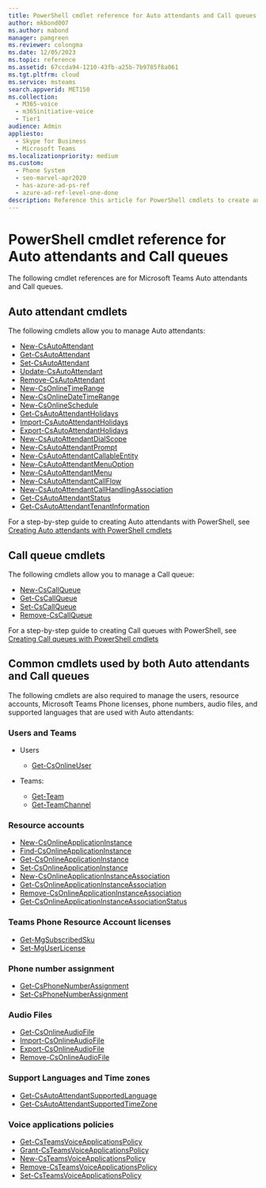 ```yaml
---
title: PowerShell cmdlet reference for Auto attendants and Call queues
author: mkbond007
ms.author: mabond
manager: pamgreen
ms.reviewer: colongma
ms.date: 12/05/2023
ms.topic: reference
ms.assetid: 67ccda94-1210-43fb-a25b-7b9785f8a061
ms.tgt.pltfrm: cloud
ms.service: msteams
search.appverid: MET150
ms.collection: 
  - M365-voice
  - m365initiative-voice
  - Tier1
audience: Admin
appliesto: 
  - Skype for Business
  - Microsoft Teams
ms.localizationpriority: medium
ms.custom:
  - Phone System
  - seo-marvel-apr2020
  - has-azure-ad-ps-ref
  - azure-ad-ref-level-one-done
description: Reference this article for PowerShell cmdlets to create and manage Auto attendants and Call queues in Microsoft Teams.
---
```


# PowerShell cmdlet reference for Auto attendants and Call queues

The following cmdlet references are for Microsoft Teams Auto attendants and Call queues.

## Auto attendant cmdlets

The following cmdlets allow you to manage Auto attendants:

- [New-CsAutoAttendant](/powershell/module/teams/new-csautoattendant)  
- [Get-CsAutoAttendant](/powershell/module/teams/get-csautoattendant)
- [Set-CsAutoAttendant](/powershell/module/teams/set-csautoattendant)
- [Update-CsAutoAttendant](/powershell/module/teams/update-csautoattendant)
- [Remove-CsAutoAttendant](/powershell/module/teams/remove-csautoattendant)
- [New-CsOnlineTimeRange](/powershell/module/teams/new-csonlinetimerange)
- [New-CsOnlineDateTimeRange](/powershell/module/teams/new-csonlinedatetimerange)
- [New-CsOnlineSchedule](/powershell/module/teams/New-CsOnlineSchedule)
- [Get-CsAutoAttendantHolidays](/powershell/module/teams/get-csautoattendantholidays)
- [Import-CsAutoAttendantHolidays](/powershell/module/teams/import-csautoattendantholidays)
- [Export-CsAutoAttendantHolidays](/powershell/module/teams/export-csautoattendantholidays)
- [New-CsAutoAttendantDialScope](/powershell/module/teams/New-CsAutoAttendantDialScope)
- [New-CsAutoAttendantPrompt](/powershell/module/teams/New-CsAutoAttendantPrompt)
- [New-CsAutoAttendantCallableEntity](/powershell/module/teams/New-CsAutoAttendantCallableEntity)
- [New-CsAutoAttendantMenuOption](/powershell/module/teams/New-CsAutoAttendantMenuOption)
- [New-CsAutoAttendantMenu](/powershell/module/teams/new-csautoattendantmenu)
- [New-CsAutoAttendantCallFlow](/powershell/module/teams/New-CsAutoAttendantCallFlow)
- [New-CsAutoAttendantCallHandlingAssociation](/powershell/module/teams/New-CsAutoAttendantCallHandlingAssociation)
- [Get-CsAutoAttendantStatus](/powershell/module/teams/Get-CsAutoAttendantStatus)
- [Get-CsAutoAttendantTenantInformation](/powershell/module/teams/Get-CsAutoAttendantTenantInformation)

For a step-by-step guide to creating Auto attendants with PowerShell, see [Creating Auto attendants with PowerShell cmdlets](create-a-phone-system-auto-attendant-via-cmdlets.md)

## Call queue cmdlets

The following cmdlets allow you to manage a Call queue:

- [New-CsCallQueue](/powershell/module/teams/New-CsCallQueue)
- [Get-CsCallQueue](/powershell/module/teams/Get-CsCallQueue)
- [Set-CsCallQueue](/powershell/module/teams/Set-CsCallQueue)
- [Remove-CsCallQueue](/powershell/module/teams/Remove-CsCallQueue)

For a step-by-step guide to creating Call queues with PowerShell, see [Creating Call queues with PowerShell cmdlets](create-a-phone-system-call-queue-via-cmdlets.md)

## Common cmdlets used by both Auto attendants and Call queues

The following cmdlets are also required to manage the users, resource accounts, Microsoft Teams Phone licenses, phone numbers, audio files, and supported languages that are used with Auto attendants:

### Users and Teams

- Users
  - [Get-CsOnlineUser](/powershell/module/teams/Get-CsOnlineUser)

- Teams:
  - [Get-Team](/powershell/module/teams/Get-Team)
  - [Get-TeamChannel](/powershell/module/teams/Get-TeamChannel)

### Resource accounts

- [New-CsOnlineApplicationInstance](/powershell/module/teams/New-CsOnlineApplicationInstance)
- [Find-CsOnlineApplicationInstance](/powershell/module/teams/Find-CsOnlineApplicationInstance)
- [Get-CsOnlineApplicationInstance](/powershell/module/teams/Get-CsOnlineApplicationInstance)
- [Set-CsOnlineApplicationInstance](/powershell/module/teams/Set-CsOnlineApplicationInstance)
- [New-CsOnlineApplicationInstanceAssociation](/powershell/module/teams/New-CsOnlineApplicationInstanceAssociation)
- [Get-CsOnlineApplicationInstanceAssociation](/powershell/module/teams/Get-CsOnlineApplicationInstanceAssociation)
- [Remove-CsOnlineApplicationInstanceAssociation](/powershell/module/teams/Remove-CsOnlineApplicationInstanceAssociation)
- [Get-CsOnlineApplicationInstanceAssociationStatus](/powershell/module/teams/Get-CsOnlineApplicationInstanceAssociationStatus)

### Teams Phone Resource Account licenses

- [Get-MgSubscribedSku](/powershell/module/microsoft.graph.identity.directorymanagement/get-mgsubscribedsku)
- [Set-MgUserLicense](/powershell/module/microsoft.graph.users.actions/set-mguserlicense)

### Phone number assignment

- [Get-CsPhoneNumberAssignment](/powershell/module/teams/Get-CsPhoneNumberAssignment)
- [Set-CsPhoneNumberAssignment](/powershell/module/teams/Set-CsPhoneNumberAssignment)

### Audio Files

- [Get-CsOnlineAudioFile](/powershell/module/teams/Get-CsOnlineAudioFile)
- [Import-CsOnlineAudioFile](/powershell/module/teams/Import-CsOnlineAudioFile)
- [Export-CsOnlineAudioFile](/powershell/module/teams/Export-CsOnlineAudioFile)
- [Remove-CsOnlineAudioFile](/powershell/module/teams/Remove-CsOnlineAudioFile)

### Support Languages and Time zones

- [Get-CsAutoAttendantSupportedLanguage](/powershell/module/teams/Get-CsAutoAttendantSupportedLanguage)
- [Get-CsAutoAttendantSupportedTimeZone](/powershell/module/teams/Get-CsAutoAttendantSupportedTimeZone)

### Voice applications policies

- [Get-CsTeamsVoiceApplicationsPolicy](/powershell/module/teams/Get-CsTeamsVoiceApplicationsPolicy)
- [Grant-CsTeamsVoiceApplicationsPolicy](/powershell/module/teams/Grant-CsTeamsVoiceApplicationsPolicy)
- [New-CsTeamsVoiceApplicationsPolicy](/powershell/module/teams/New-CsTeamsVoiceApplicationsPolicy)
- [Remove-CsTeamsVoiceApplicationsPolicy](/powershell/module/teams/Remove-CsTeamsVoiceApplicationsPolicy)
- [Set-CsTeamsVoiceApplicationsPolicy](/powershell/module/teams/Set-CsTeamsVoiceApplicationsPolicy)
